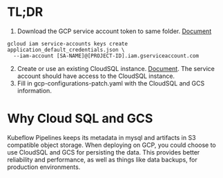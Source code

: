 # TL;DR
1. Download the GCP service account token to same folder. [Document](https://cloud.google.com/iam/docs/creating-managing-service-account-keys#creating_service_account_keys)
```
gcloud iam service-accounts keys create application_default_credentials.json \
  --iam-account [SA-NAME]@[PROJECT-ID].iam.gserviceaccount.com
```
2. Create or use an existing CloudSQL instance. [Document](https://cloud.google.com/sql/docs/mysql/quickstart). The service account should have access to the CloudSQL instance.
3. Fill in gcp-configurations-patch.yaml with the CloudSQL and GCS information. 

# Why Cloud SQL and GCS
Kubeflow Pipelines keeps its metadata in mysql and artifacts in S3 compatible object storage. 
When deploying on GCP, you could choose to use CloudSQL and GCS for persisting the data. 
This provides better reliability and performance, as well as things like data backups, for production environments.   
